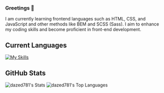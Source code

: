 ### Greetings 👋

I am currently learning frontend languages such as HTML, CSS, and JavaScript and other methods like BEM and SCSS (Sass). I aim to enhance my coding skills and become proficient in front-end development.

## Current Languages

[![My Skills](https://skillicons.dev/icons?i=html,css,sass,js)](https://skillicons.dev)

## GitHub Stats

![dazed781's Stats](https://github-readme-stats.vercel.app/api?username=dazed781&theme=vue-dark&show_icons=true&hide_border=true&count_private=true)
![dazed781's Top Languages](https://github-readme-stats.vercel.app/api/top-langs/?username=dazed781&theme=vue-dark&show_icons=true&hide_border=true&layout=compact)
